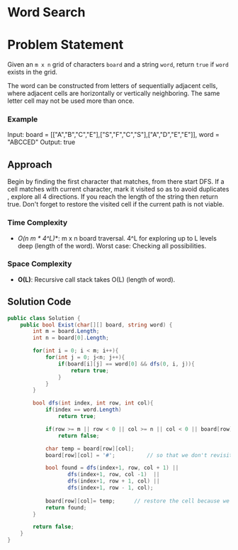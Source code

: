 # Word Search

# Problem Statement
Given an `m x n` grid of characters `board` and a string `word`, return `true` if `word` exists in the grid.

The word can be constructed from letters of sequentially adjacent cells, where adjacent cells are horizontally or vertically neighboring. The same letter cell may not be used more than once.

### Example
Input: board = [["A","B","C","E"],["S","F","C","S"],["A","D","E","E"]], word = "ABCCED" Output: true
## Approach
Begin by finding the first character that matches, from there start DFS. If a cell matches with current character, mark it visited so as to avoid duplicates , explore all 4 directions. If you reach the length of the string then return true. Don't forget to restore the visited cell if the current path is not viable. 
### Time Complexity
- **O(n* m * 4^L)**: m x n board traversal. 4^L for exploring up to L levels deep (length of the word). Worst case: Checking all possibilities.
### Space Complexity
- **O(L)**: Recursive call stack takes O(L) (length of word).

## Solution Code
```C#
public class Solution {
    public bool Exist(char[][] board, string word) {
        int m = board.Length;
        int n = board[0].Length;

        for(int i = 0; i < m; i++){
            for(int j = 0; j<n; j++){
                if(board[i][j] == word[0] && dfs(0, i, j)){
                    return true;
                }
            }
        }

        bool dfs(int index, int row, int col){
            if(index == word.Length)
                return true;

            if(row >= m || row < 0 || col >= n || col < 0 || board[row][col] != word[index] )
                return false;

            char temp = board[row][col];
            board[row][col] = '#';          // so that we don't revisit this character 

            bool found = dfs(index+1, row, col + 1) || 
                   dfs(index+1, row, col -1)  ||
                   dfs(index+1, row + 1, col) ||
                   dfs(index+1, row - 1, col);
            
            board[row][col]= temp;      // restore the cell because we are moving to a different path
            return found;
        }

        return false;   
    }
}